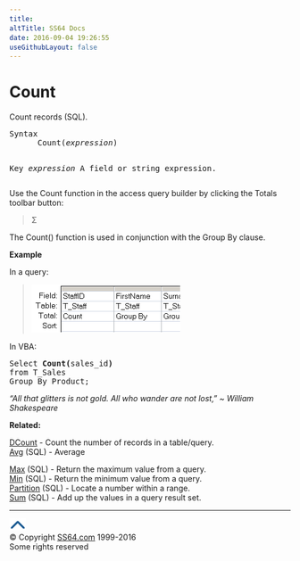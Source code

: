 ```yaml
---
title:
altTitle: SS64 Docs
date: 2016-09-04 19:26:55
useGithubLayout: false
---
```

<!-- #BeginLibraryItem "/Library/head_access.lbi" --><!-- #EndLibraryItem --><h1>Count</h1>
<p>  Count records (SQL).</p>
<pre>Syntax
      Count(<i>expression</i>)

Key
   <i>expression</i>   A field or string expression.
</pre>
<p>Use the Count function in the access query builder by clicking the Totals toolbar button:</p>
<blockquote>
<p>Σ</p>
</blockquote>
<p> The Count() function is used in conjunction with the Group By clause.</p>
<p><b>Example</b></p>
<p>In a query:</p>
<blockquote>
<p><img src="count.png" width="266" height="86" alt="Count"></p>
</blockquote>
<p>In VBA:</p>
<pre>Select <b>Count(</b>sales_id<b>)</b>
from T_Sales 
Group By Product;</pre>
<p class="quote"><i>“All that glitters is not gold. All who wander are not lost‚” ~ William Shakespeare</i></p>
<p><b>Related:</b></p>
<p><a href="dcount.html">DCount</a> - Count the number of records in a table/query.<br>
<a href="avg.html">Avg</a> (SQL) - Average<br>

<a href="max.html">Max</a> (SQL) - Return the maximum value from a query.<a href="min.html"><br>
Min</a> (SQL) - Return the minimum value from a query.<br>
<a href="partition.html">Partition</a> (SQL) - Locate a number within a range.<br>
<a href="sum.html">Sum</a> (SQL) - Add up the values in a query result set.</p><!-- #BeginLibraryItem "/Library/foot_access.lbi" --><p><script async="" src="//pagead2.googlesyndication.com/pagead/js/adsbygoogle.js"></script>
<!-- access -->

<hr>
<div id="bl" class="footer"><a href="#"><img src="../images/top.png" width="30" height="22" alt="Back to the Top"></a></div>
<div id="br" class="footer, tagline">© Copyright <a href="http://ss64.com/">SS64.com</a> 1999-2016<br>
Some rights reserved</div><!-- #EndLibraryItem -->

